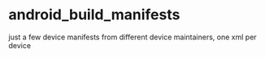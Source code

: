 # android_build_manifests
just a few device manifests from different device maintainers, one xml per device
